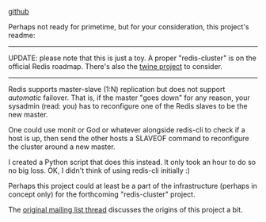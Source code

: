 
[github](https://github.com/zealot2007/redis-cluster-monitor)

Perhaps not ready for primetime, but for your consideration, this project's readme:

---

UPDATE: please note that this is just a toy. A proper "redis-cluster" is on the
official Redis roadmap.  There's also the [twine
project](http://github.com/alexgenaud/twine) to consider.

---

Redis supports master-slave (1:N) replication but does not support *automatic*
failover. That is, if the master "goes down" for any reason, your sysadmin
(read: you) has to reconfigure one of the Redis slaves to be the new master.

One could use monit or God or whatever alongside redis-cli to check if a host is
up, then send the other hosts a SLAVEOF command to reconfigure the cluster
around a new master.

I created a Python script that does this instead. It only took an hour to do so
no big loss. OK, I didn't think of using redis-cli initially :)

Perhaps this project could at least be a part of the infrastructure (perhaps in
concept only) for the forthcoming "redis-cluster" project.

The [original mailing list thread](http://groups.google.com/group/redis-db/browse_thread/thread/497ee813c9960a50)
discusses the origins of this project a bit.

